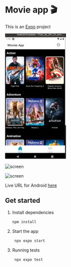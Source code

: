 # Movie app 🎬

This is an [Expo](https://expo.dev) project


![screen](https://raw.githubusercontent.com/Rolando-Barbella/expo-react-native-movie-app/main/assets/images/image-1.png)


![screen](https://github.com/Rolando-Barbella/expo-react-native-movie-app/tree/main/assets/images/image-2.png)

![screen](https://github.com/Rolando-Barbella/expo-react-native-movie-app/tree/main/assets/images/image-3.png)


Live URL for Android [here](https://appetize.io/app/b_t5ya7htkrlcjnvxwyph3xw4phm)


## Get started

1. Install dependencies

   ```bash
   npm install
   ```

2. Start the app

   ```bash
    npx expo start
   ```

3. Running tests

   ```bash
    npx expo test
   ```



